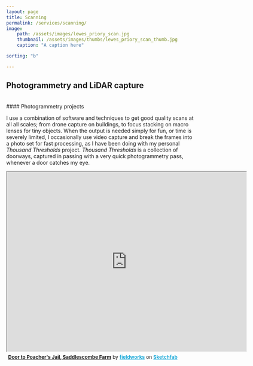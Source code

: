 ```yaml
---
layout: page
title: Scanning
permalink: /services/scanning/
image:
    path: /assets/images/lewes_priory_scan.jpg
    thumbnail: /assets/images/thumbs/lewes_priory_scan_thumb.jpg
    caption: "A caption here"

sorting: "b"

---
```


## Photogrammetry and LiDAR capture


<br />
#### Photogrammetry projects
<br />


I use a combination of software and techniques to get good quality scans at all all scales; from drone capture on buildings, to focus stacking on macro lenses for tiny objects. When the output is needed simply for fun, or time is severely limited, I occasionally use video capture and break the frames into a photo set for fast processing, as I have been doing with my personal _Thousand_ _Thresholds_ project. _Thousand_ _Thresholds_ is a collection of doorways, captured in passing with a very quick photogrammetry pass, whenever a door catches my eye.

<div class="sketchfab-embed-wrapper">
    <iframe title="Door to Poacher's Jail, Saddlescombe Farm" width="640" height="480" src="https://sketchfab.com/models/dd4441e86d734c42b974f4ba7d952dc5">
    </iframe>
   <p style="font-size: 13px; font-weight: normal; margin: 5px; color: ;">
        <a href="https://sketchfab.com/models/dd4441e86d734c42b974f4ba7d952dc5/embed" target="_blank" style="font-weight: bold; color: ;">Door to Poacher's Jail, Saddlescombe Farm</a>
        by <a href="https://sketchfab.com/fieldworks" target="_blank" style="font-weight: bold; color: #1CAAD9;">fieldworks</a>
        on <a href="https://sketchfab.com?utm_medium=embed&utm_source=website&utm_campaign=share-popup" target="_blank" style="font-weight: bold; color: #1CAAD9;">Sketchfab</a>
    </p>
</div>